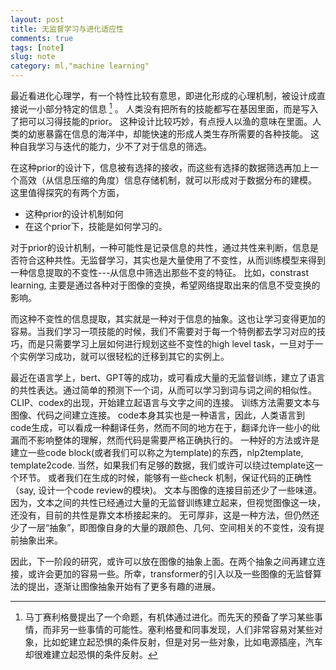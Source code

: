 ```yaml
---
layout: post
title: 无监督学习与进化适应性
comments: true
tags: [note]
slug: note
category: ml,"machine learning"
---
```


最近看进化心理学，有一个特性比较有意思，即进化形成的心理机制，被设计成直接说一小部分特定的信息 [^1] 。
人类没有把所有的技能都写在基因里面，而是写入了把可以习得技能的prior。 这种设计比较巧妙，有点授人以渔的意味在里面。人类的幼崽暴露在信息的海洋中，却能快速的形成人类生存所需要的各种技能。
这种自我学习与迭代的能力，少不了对于信息的筛选。

在这种prior的设计下，信息被有选择的接收，而这些有选择的数据筛选再加上一个高效（从信息压缩的角度）信息存储机制，就可以形成对于数据分布的建模。
这里值得探究的有两个方面，
+ 这种prior的设计机制如何
+ 在这个prior下，技能是如何学习的。


对于prior的设计机制，一种可能性是记录信息的共性，通过共性来判断，信息是否符合这种共性。无监督学习，其实也是大量使用了不变性，从而训练模型来得到一种信息提取的不变性---从信息中筛选出那些不变的特征。
比如，constrast learning, 主要是通过各种对于图像的变换，希望网络提取出来的信息不受变换的影响。

而这种不变性的信息提取，其实就是一种对于信息的抽象。这也让学习变得更加的容易。当我们学习一项技能的时候，我们不需要对于每一个特例都去学习对应的技巧，而是只需要学习上层如何进行规划这些不变性的high level task，一旦对于一个实例学习成功，就可以很轻松的迁移到其它的实例上。

最近在语言学上，bert、GPT等的成功，或可看成大量的无监督训练，建立了语言的共性表达。通过简单的预测下一个词，从而可以学习到词与词之间的相似性。CLIP、codex的出现，开始建立起语言与文字之间的连接。
训练方法需要文本与图像、代码之间建立连接。
code本身其实也是一种语言，因此，人类语言到code生成，可以看成一种翻译任务，然而不同的地方在于，翻译允许一些小的纰漏而不影响整体的理解，然而代码是需要严格正确执行的。
一种好的方法或许是建立一些code block(或者我们可以称之为template)的东西，nlp2template, template2code. 当然，如果我们有足够的数据，我们或许可以绕过template这一个环节。
或者我们在生成的时候，能够有一些check 机制，保证代码的正确性 （say, 设计一个code review的模块)。
文本与图像的连接目前还少了一些味道。因为，文本之间的共性已经通过大量的无监督训练建立起来，但视觉图像这一块，还没有，目前的共性是靠文本桥接起来的。
无可厚非，这是一种方法，但仍然还少了一层“抽象”，即图像自身的大量的跟颜色、几何、空间相关的不变性，没有提前抽象出来。

因此，下一阶段的研究，或许可以放在图像的抽象上面。在两个抽象之间再建立连接，或许会更加的容易一些。所幸，transformer的引入以及一些图像的无监督算法的提出，逐渐让图像抽象开始有了更多有趣的进展。


[^1]: 马丁赛利格曼提出了一个命题，有机体通过进化。而先天的预备了学习某些事情，而非另一些事情的可能性。塞利格曼和同事发现，人们非常容易对某些对象，比如蛇建立起恐惧的条件反射，但是对另一些对象，比如电源插座，汽车却很难建立起恐惧的条件反射。
